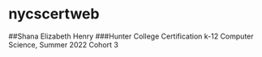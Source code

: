 # nycscertweb

##Shana Elizabeth Henry
###Hunter College Certification k-12 Computer Science, Summer 2022 Cohort 3

